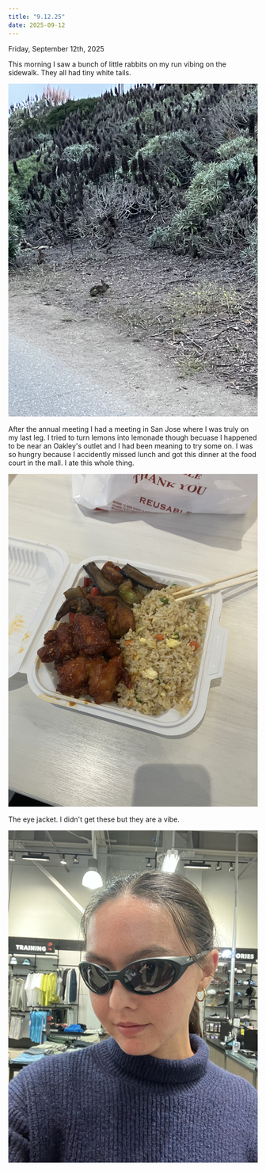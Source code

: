 ```yaml
---
title: "9.12.25"
date: 2025-09-12
---
```

Friday, September 12th, 2025

This morning I saw a bunch of little rabbits on my run vibing on the sidewalk. They all had tiny white tails.

![Image 1](./IMG_6212.jpeg)

After the annual meeting I had a meeting in San Jose where I was truly on my last leg. I tried to turn lemons into lemonade though becuase I happened to be near an Oakley's outlet and I had been meaning to try some on. I was so hungry because I accidently missed lunch and got this dinner at the food court in the mall. I ate this whole thing.

![Image 2](./IMG_6213.jpeg)

The eye jacket. I didn't get these but they are a vibe.

![Image 3](./IMG_6223.jpeg)

